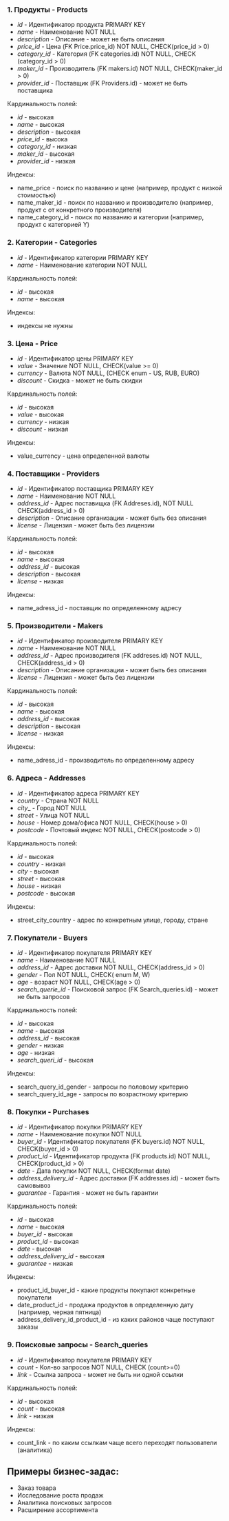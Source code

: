 
### 1. Продукты - Products
* _id_ - Идентификатор продукта PRIMARY KEY
* _name_ - Наименование NOT NULL
* _description_ - Описание - может не быть описания
* _price_id_ - Цена (FK Price.price_id) NOT NULL, CHECK(price_id > 0)
* _category_id_ - Категория (FK categories.id) NOT NULL, CHECK (category_id > 0)
* _maker_id_ - Производитель (FK makers.id) NOT NULL, CHECK(maker_id > 0)
* _provider_id_ - Поставщик (FK Providers.id) - может не быть поставщика

Кардинальность полей:
* _id_ - высокая
* _name_ - высокая
* _description_ - высокая
* _price_id_ - высока
* _category_id_ - низкая
* _maker_id_ - высокая
* _provider_id_ - низкая

Индексы: 
* name_price - поиск по названию и цене (например, продукт с низкой стоимостью)
* name_maker_id - поиск по названию и производителю (например, продукт с от конкретного производителя)
* name_category_id - поиск по названию и категории (например, продукт с категорией Y)

### 2. Категории - Categories
* _id_ - Идентификатор категории PRIMARY KEY
* _name_ - Наименование категории NOT NULL

Кардинальность полей:
* _id_ - высокая
* _name_ - высокая

Индексы: 
* индексы не нужны

### 3. Цена - Price
* _id_ - Идентификатор цены PRIMARY KEY
* _value_ - Значение NOT NULL, CHECK(value >= 0)
* _currency_ - Валюта NOT NULL, (CHECK enum - US, RUB, EURO)
* _discount_ - Скидка - может не быть скидки

Кардинальность полей:
* _id_ - высокая
* _value_ - высокая
* _currency_ - низкая
* _discount_ - низкая

Индексы: 
* value_currency - цена определенной валюты

### 4. Поставщики - Providers
* _id_ - Идентификатор поставщика PRIMARY KEY
* _name_ - Наименование NOT NULL
* _address_id_ - Адрес поставищка (FK Addreses.id), NOT NULL CHECK(address_id > 0)
* _description_ - Описание организации - может быть без описания
* _license_ - Лицензия - может быть без лицензии

Кардинальность полей:
* _id_ - высокая
* _name_ - высокая
* _address_id_ - высокая
* _description_ - высокая
* _license_ - низкая

Индексы: 
* name_adress_id - поставщик по определенному адресу

### 5. Производители - Makers
* _id_ - Идентификатор производителя PRIMARY KEY
* _name_ - Наименование  NOT NULL
* _address_id_ - Адрес производителя (FK addreses.id) NOT NULL, CHECK(address_id > 0)
* _description_ - Описание организации - может быть без описания
* _license_ - Лицензия - может быть без лицензии

Кардинальность полей:
* _id_ - высокая
* _name_ - высокая
* _address_id_ - высокая
* _description_ - высокая
* _license_ - низкая

Индексы: 
* name_adress_id - производитель по определенному адресу


### 6. Адреса - Addresses
* _id_ - Идентификатор адреса PRIMARY KEY
* _country_ - Страна NOT NULL
* _city__ - Город NOT NULL
* _street_ - Улица NOT NULL
* _house_ - Номер дома/офиса NOT NULL, CHECK(house > 0)
* _postcode_ - Почтовый индекс NOT NULL, CHECK(postcode > 0) 

Кардинальность полей:
* _id_ - высокая
* _country_ - низкая
* _city_ - высокая
* _street_ - высокая
* _house_ - низкая
* _postcode_ - высокая

Индексы: 
* street_city_country - адрес по конкретным улице, городу, стране

### 7. Покупатели - Buyers
* _id_ - Идентификатор покупателя PRIMARY KEY
* _name_ - Наименование  NOT NULL
* _address_id_ - Адрес доставки NOT NULL, CHECK(address_id > 0)
* _gender_ - Пол NOT NULL, CHECK( enum M, W)
* _age_ - возраст NOT NULL, CHECK(age > 0)
* _search_querie_id_ - Поисковой запрос (FK Search_queries.id) - может не быть запросов

Кардинальность полей:
* _id_ - высокая
* _name_ - высокая
* _address_id_ - высокая
* _gender_ - низкая
* _age_ - низкая
* _search_queri_id_ - высокая

Индексы: 
* search_query_id_gender - запросы по половому критерию
* search_query_id_age - запросы по возрастному критерию

### 8. Покупки - Purchases
* _id_ - Идентификатор покупки PRIMARY KEY
* _name_ - Наименование покупки NOT NULL
* _buyer_id_ - Идентификатор покупателя (FK buyers.id) NOT NULL, CHECK(buyer_id > 0)
* _product_id_ - Идентификатор продукта (FK products.id) NOT NULL, CHECK(product_id > 0)
* _date_ - Дата покупки NOT NULL, CHECK(format date) 
* _address_delivery_id_ - Адрес доставки (FK addresses.id) - может быть самовывоз
* _guarantee_ - Гарантия - может не быть гарантии

Кардинальность полей:
* _id_ - высокая
* _name_ - высокая
* _buyer_id_ - высокая
* _product_id_ - высокая
* _date_ - высокая
* _address_delivery_id_ - высокая
* _guarantee_ - низкая

Индексы: 
* product_id_buyer_id - какие продукты покупают конкретные покупатели
* date_product_id - продажа продуктов в определенную дату (например, черная пятница)
* address_delivery_id_product_id - из каких районов чаще поступают заказы

### 9. Поисковые запросы - Search_queries
* _id_ - Идентификатор покупателя PRIMARY KEY
* _count_ - Кол-во запросов NOT NULL, CHECK (count>=0)
* _link_ - Ссылка запроса - может не быть ни одной ссылки

Кардинальность полей:
* _id_ - высокая
* _count_ - высокая
* _link_ - низкая

Индексы: 
* count_link - по каким ссылкам чаще всего переходят пользователи (аналитика)


## Примеры бизнес-задас:
* Заказ товара
* Исследование роста продаж 
* Аналитика поисковых запросов
* Расширение ассортимента
